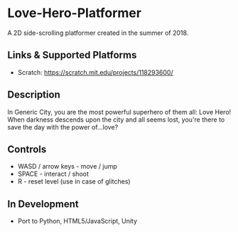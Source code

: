 # Love-Hero-Platformer
A 2D side-scrolling platformer created in the summer of 2018.

## Links & Supported Platforms
* Scratch: https://scratch.mit.edu/projects/118293600/

## Description
In Generic City, you are the most powerful superhero of them all: Love Hero! When darkness descends upon the city and all seems lost, you're there to save the day with the power of...love?

## Controls
* WASD / arrow keys - move / jump
* SPACE - interact / shoot
* R - reset level (use in case of glitches)

## In Development
* Port to Python, HTML5/JavaScript, Unity

